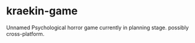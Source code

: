 kraekin-game
============

Unnamed Psychological horror game currently in planning stage. possibly cross-platform.